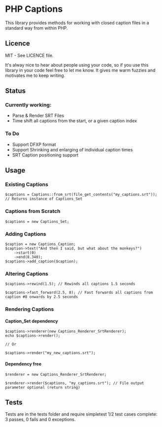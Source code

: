 # PHP Captions
This library provides methods for working with closed caption files in a standard way from within PHP.

## Licence
MIT - See LICENCE file.

It's alway nice to hear about people using your code, so if you use this library in your code feel free to let me know. It gives me warm fuzzies and motivates me to keep writing.

## Status
### Currently working:
- Parse & Render SRT Files
- Time shift all captions from the start, or a given caption index

### To Do
- Support DFXP format
- Support Shrinking and enlarging of individual caption times
- SRT Caption positioning support

## Usage

### Existing Captions
	$captions = Captions::from_srt(file_get_contents("my_captions.srt"));
	// Returns instance of Captions_Set

### Captions from Scratch
	$captions = new Captions_Set;

### Adding Captions
	$caption = new Captions_Caption;
	$caption->text("And then I said, but what about the monkeys?")
		->start(0)
		->end(8.340);
	$captions->add_caption($caption);

### Altering Captions
	$captions->rewind(1.5); // Rewinds all captions 1.5 seconds

	$captions->fast_forward(2.5, 8); // Fast forwards all captions from caption #8 onwards by 2.5 seconds

### Rendering Captions

#### Caption_Set dependency
	$captions->renderer(new Captions_Renderer_SrtRenderer);
	echo $captions->render();

	// Or

	$captions->render("my_new_captions.srt");

#### Dependency free
	$renderer = new Captions_Renderer_SrtRenderer;

	$renderer->render($captions, "my_captions.srt"); // File output parameter optional (return string)

## Tests
Tests are in the tests folder and require simpletest
	1/2 test cases complete: 3 passes, 0 fails and 0 exceptions.
